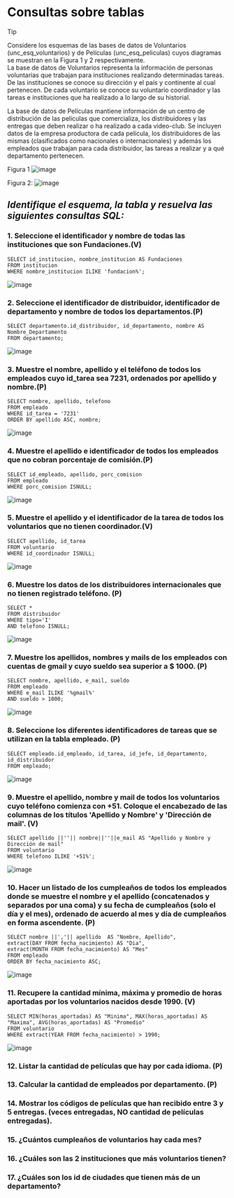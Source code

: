 # Consultas sobre tablas

>[!TIP]
> Considere los esquemas de las bases de datos de Voluntarios (unc_esq_voluntarios) y de Películas (unc_esq_peliculas) cuyos diagramas se muestran en la
>Figura 1 y 2 respectivamente.<br>
>La base de datos de Voluntarios representa la información de personas voluntarias que trabajan para instituciones
>realizando determinadas tareas. De las instituciones se conoce su dirección y el país y continente al cual pertenecen. De cada voluntario se conoce su
>voluntario coordinador y las tareas e instituciones que ha realizado a lo largo de su historial.
>
>La base de datos de Películas mantiene información de un centro de distribución de las películas que comercializa, los distribuidores y las entregas que deben realizar o ha realizado a cada video-club.
>Se incluyen datos de la empresa productora de cada película, los distribuidores de las mismas (clasificados como nacionales o internacionales) y además los empleados que trabajan para cada distribuidor, las tareas a realizar y a qué departamento pertenecen.

Figura 1
![image](https://github.com/M-VictoriaCM/RepasoBaseDeDatos/assets/70769530/f559eca7-4ba2-4727-9009-77a089b61a2e)

Figura 2:
![image](https://github.com/M-VictoriaCM/RepasoBaseDeDatos/assets/70769530/e1c9db9e-008c-4a19-af97-d3641c8f95c3)

## ***Identifique el esquema, la tabla y resuelva las siguientes consultas SQL:***

### 1. Seleccione el identificador y nombre de todas las instituciones que son Fundaciones.(V)
```
SELECT id_institucion, nombre_institucion AS Fundaciones
FROM institucion
WHERE nombre_institucion ILIKE 'fundacion%';
```
![image](https://github.com/M-VictoriaCM/RepasoBaseDeDatos/assets/70769530/12611f0d-6527-4943-950f-68aa9f225f3c)

### 2. Seleccione el identificador de distribuidor, identificador de departamento y nombre de todos los departamentos.(P)
```
SELECT departamento.id_distribuidor, id_departamento, nombre AS Nombre_Departamento
FROM departamento;
```
![image](https://github.com/M-VictoriaCM/RepasoBaseDeDatos/assets/70769530/64951905-e064-4a8d-81b5-5e226237480f)

### 3. Muestre el nombre, apellido y el teléfono de todos los empleados cuyo id_tarea sea 7231, ordenados por apellido y nombre.(P)
```
SELECT nombre, apellido, telefono
FROM empleado
WHERE id_tarea = '7231'
ORDER BY apellido ASC, nombre;
```
![image](https://github.com/M-VictoriaCM/RepasoBaseDeDatos/assets/70769530/f0f316da-e46f-413c-9489-4074892d0f75)

### 4. Muestre el apellido e identificador de todos los empleados que no cobran porcentaje de comisión.(P)
```
SELECT id_empleado, apellido, porc_comision
FROM empleado
WHERE porc_comision ISNULL;
```
![image](https://github.com/M-VictoriaCM/RepasoBaseDeDatos/assets/70769530/0041ba1b-20aa-43cf-923e-75614bdd66a9)

### 5. Muestre el apellido y el identificador de la tarea de todos los voluntarios que no tienen coordinador.(V)
```
SELECT apellido, id_tarea
FROM voluntario
WHERE id_coordinador ISNULL;
```
![image](https://github.com/M-VictoriaCM/RepasoBaseDeDatos/assets/70769530/693533db-ca3c-4918-830a-03e8e7aadca5)

### 6. Muestre los datos de los distribuidores internacionales que no tienen registrado teléfono. (P)
```
SELECT *
FROM distribuidor
WHERE tipo='I' 
AND telefono ISNULL;
```
![image](https://github.com/M-VictoriaCM/RepasoBaseDeDatos/assets/70769530/f9e3ab97-f839-4a28-b9f5-c820d060ee10)

### 7. Muestre los apellidos, nombres y mails de los empleados con cuentas de gmail y cuyo sueldo sea superior a $ 1000. (P)
```
SELECT nombre, apellido, e_mail, sueldo
FROM empleado
WHERE e_mail ILIKE '%gmail%'
AND sueldo > 1000;
```
![image](https://github.com/M-VictoriaCM/RepasoBaseDeDatos/assets/70769530/e78d453b-5a71-4d2e-b8c8-5d12e3207b8e)


### 8. Seleccione los diferentes identificadores de tareas que se utilizan en la tabla empleado. (P)
```
SELECT empleado.id_empleado, id_tarea, id_jefe, id_departamento, id_distribuidor
FROM empleado;
```
![image](https://github.com/M-VictoriaCM/RepasoBaseDeDatos/assets/70769530/d156657b-f004-4f42-a9da-cb187641c79f)

### 9. Muestre el apellido, nombre y mail de todos los voluntarios cuyo teléfono comienza con +51. Coloque el encabezado de las columnas de los títulos 'Apellido y Nombre' y 'Dirección de mail'. (V)
```
SELECT apellido ||''|| nombre||''||e_mail AS "Apellido y Nombre y Dirección de mail"
FROM voluntario
WHERE telefono ILIKE '+51%';
```
![image](https://github.com/M-VictoriaCM/RepasoBaseDeDatos/assets/70769530/d6fd0c48-0bd0-4c88-9eb6-10575df3993a)

### 10. Hacer un listado de los cumpleaños de todos los empleados donde se muestre el nombre y el apellido (concatenados y separados por una coma) y su fecha de cumpleaños (solo el día y el mes), ordenado de acuerdo al mes y día de cumpleaños en forma ascendente.	(P)
```
SELECT nombre ||','|| apellido  AS "Nombre, Apellido",
extract(DAY FROM fecha_nacimiento) AS "Dia",
extract(MONTH FROM fecha_nacimiento) AS "Mes"
FROM empleado
ORDER BY fecha_nacimiento ASC;
```
![image](https://github.com/M-VictoriaCM/RepasoBaseDeDatos/assets/70769530/a9ba9457-fd2f-421e-b0eb-b60027a04067)

### 11. Recupere la cantidad mínima, máxima y promedio de horas aportadas por los voluntarios nacidos desde 1990. (V)
```
SELECT MIN(horas_aportadas) AS "Minima", MAX(horas_aportadas) AS "Maxima", AVG(horas_aportadas) AS "Promedio"
FROM voluntario
WHERE extract(YEAR FROM fecha_nacimiento) > 1990;
```
![image](https://github.com/M-VictoriaCM/RepasoBaseDeDatos/assets/70769530/82814d07-3d37-4b2d-8b77-adc239677984)

### 12. Listar la cantidad de películas que hay por cada idioma. (P)
### 13. Calcular la cantidad de empleados por departamento. (P)
### 14. Mostrar los códigos de películas que han recibido entre 3 y 5 entregas. (veces entregadas, NO cantidad de películas entregadas).
### 15. ¿Cuántos cumpleaños de voluntarios hay cada mes?
### 16. ¿Cuáles son las 2 instituciones que más voluntarios tienen?
### 17. ¿Cuáles son los id de ciudades que tienen más de un departamento? 

